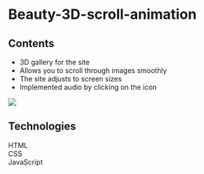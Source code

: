 # Beauty-3D-scroll-animation

## Contents

- 3D gallery for the site    
- Allows you to scroll through images smoothly     
- The site adjusts to screen sizes    
- Implemented audio by clicking on the icon    

![](https://github.com/RomanyanaSol/Beauty-3D-scroll-animation/blob/main/3D%20scroll.gif)

## Technologies

HTML  
CSS  
JavaScript  
